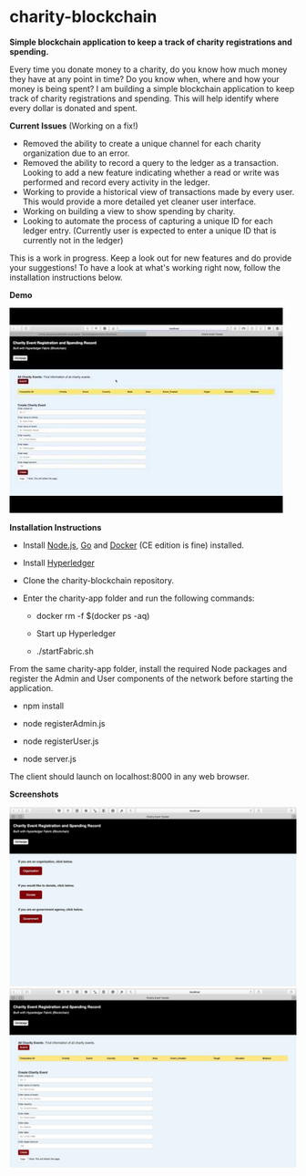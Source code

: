 # charity-blockchain

__Simple blockchain application to keep a track of charity registrations and spending.__

Every time you donate money to a charity, do you know how much money they have at any point in time? Do you know when, where and how your money is being spent? I am building a simple blockchain application to keep track of charity registrations and spending. This will help identify where every dollar is donated and spent.

__Current Issues__ (Working on a fix!)

* Removed the ability to create a unique channel for each charity organization due to an error.
* Removed the ability to record a query to the ledger as a transaction. Looking to add a new feature indicating whether a read or write was performed and record every activity in the ledger.
* Working to provide a historical view of transactions made by every user. This would provide a more detailed yet cleaner user interface.
* Working on building a view to show spending by charity.
* Looking to automate the process of capturing a unique ID for each ledger entry. (Currently user is expected to enter a unique ID that is currently not in the ledger)

This is a work in progress. Keep a look out for new features and do provide your suggestions! To have a look at what's working right now, follow the installation instructions below.

__Demo__

[![](https://github.com/SachinSaligram/charity-blockchain/blob/master/images/hqdefault.jpg)](https://youtu.be/Ru4A2LDpeWY)

__Installation Instructions__

* Install [Node.js](https://nodejs.org/en/), [Go](https://golang.org/doc/install) and [Docker](https://docs.docker.com/install/) (CE edition is fine) installed.

* Install [Hyperledger](https://hyperledger-fabric.readthedocs.io/en/latest/getting_started.html)

* Clone the charity-blockchain repository.

* Enter the charity-app folder and run the following commands:

  * docker rm -f $(docker ps -aq)

  * Start up Hyperledger

  * ./startFabric.sh

From the same charity-app folder, install the required Node packages and register the Admin and User components of the network before starting the application.

* npm install

* node registerAdmin.js

* node registerUser.js

* node server.js

The client should launch on localhost:8000 in any web browser.

__Screenshots__

![img](https://github.com/SachinSaligram/charity-blockchain/blob/master/images/homepage.png)
![img](https://github.com/SachinSaligram/charity-blockchain/blob/master/images/org%20view.png)
